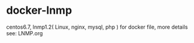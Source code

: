 # docker-lnmp
centos6.7, lnmp1.2( Linux, nginx, mysql, php ) for docker file, more details see: LNMP.org

